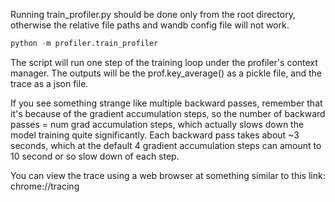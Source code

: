 Running train_profiler.py should be done only from the root directory,
otherwise the relative file paths and wandb config file will not work.
```python
python -m profiler.train_profiler
```

The script will run one step of the training loop under the profiler's
context manager. The outputs will be the prof.key_average() as a pickle
file, and the trace as a json file.

If you see something strange like multiple backward passes, remember that it's because
of the gradient accumulation steps, so the number of backward passes = num grad 
accumulation steps, which actually slows down the model training quite significantly.
Each backward pass takes about ~3 seconds, which at the default 4 gradient accumulation
steps can amount to 10 second or so slow down of each step.

You can view the trace using a web browser at something similar
to this link: chrome://tracing